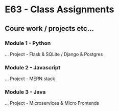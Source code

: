 # E63 - Class Assignments

## Coure work / projects etc...

### Module 1 - Python

... Project - Flask & SQLite / Django & Postgres

### Module 2 - Javascript

... Project - MERN stack

### Module 3 - Java

... Project - Microservices & Micro Frontends
